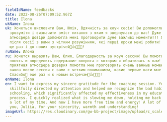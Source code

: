 ```yaml
---
fieldIdName: feedbacks
date: 2022-08-26T07:09:52.967Z
title: Ilona
ukName: Ілона
uk: Хочеться висловити Вам, Юлія, Вдячність за коуч сесію! Ви допомогли мені
  зрозуміти і визначити зміст питання з яким я звернулася до вас! Дуже приємна
  атмосфера довіри допомогла мені проговорити дуже важливі моменти!!! Я вийшла
  після сесії з вами з чітким розумінням, які перші кроки мені робити! Дякую🙏
  ще раз і до нових зустрічей👏👍🤝💯👏!
ruName: Илона
ru: Хочется выразить Вам, Юлия, Благодарность за коуч сессию! Вы помогли мне
  понять и определить содержание вопроса с которым я обратилась к вам! Очень
  приятная атмосфера доверия помогла мне проговорить очень важные моменты! Я
  вышла после сессии с вами с четким пониманием, какие первые шаги мне делать!
  Спасибо🙏 еще раз и к новым встречам👏👍🤝💯👏!
enName: Ilona
en: I want to express my sincere gratitude for the coaching session. Yuliya
  skillfully directed my attention and helped me recognize the bad habits of my
  schooling, which significantly affected my effectiveness in my educational
  process. I quickly realized what is slowing me down, holding me back and takes
  a lot of my time. And now I have more free time and energy! A lot of thanks to
  you, Juliia, for your sincerity, warmth and understanding!
imageUrl: https://res.cloudinary.com/gw-bb-project/image/upload/c_scale,f_auto,q_auto/v1661497811/Feedbacks/Ilona_fdaf27.jpg
---
```

